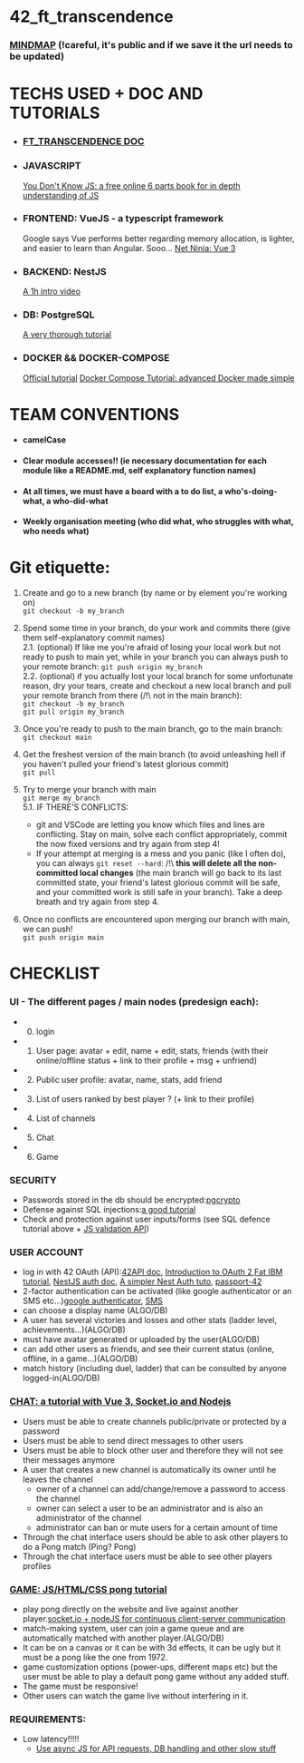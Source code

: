 # 42_ft_transcendence

### [MINDMAP](https://app.mindmup.com/map/_free/2021/09/25828b20168011ecb33a8fface99c92d) (!careful, it's public and if we save it the url needs to be updated)

# TECHS USED + DOC AND TUTORIALS

- ### [FT_TRANSCENDENCE DOC](https://github.com/qingqingqingli/ft_transcendence/wiki)

- ### JAVASCRIPT

  [You Don't Know JS: a free online 6 parts book for in depth understanding of JS](https://github.com/getify/You-Dont-Know-JS/tree/1st-ed)

- ### FRONTEND: VueJS - a typescript framework
  Google says Vue performs better regarding memory allocation, is lighter, and easier to learn than Angular. Sooo...
  [Net Ninja: Vue 3](https://www.youtube.com/watch?v=YrxBCBibVo0&list=PL4cUxeGkcC9hYYGbV60Vq3IXYNfDk8At1)
- ### BACKEND: NestJS

  [A 1h intro video](https://www.youtube.com/watch?v=F_oOtaxb0L8)

- ### DB: PostgreSQL

  [A very thorough tutorial](https://www.postgresqltutorial.com/)

- ### DOCKER && DOCKER-COMPOSE
  [Official tutorial](https://docs.docker.com/compose/gettingstarted/)
  [Docker Compose Tutorial: advanced Docker made simple](https://www.educative.io/blog/docker-compose-tutorial)

# TEAM CONVENTIONS

- #### camelCase
- #### Clear module accesses!! (ie necessary documentation for each module like a README.md, self explanatory function names)
- #### At all times, we must have a board with a to do list, a who's-doing-what, a who-did-what
- #### Weekly organisation meeting (who did what, who struggles with what, who needs what)

# Git etiquette:

1. Create and go to a new branch (by name or by element you're working on)  
   `git checkout -b my_branch`
2. Spend some time in your branch, do your work and commits there (give them self-explanatory commit names)  
   2.1. (optional) If like me you're afraid of losing your local work but not ready to push to main yet, while in your branch you can always push to your remote branch: `git push origin my_branch`  
   2.2. (optional) if you actually lost your local branch for some unfortunate reason, dry your tears, create and checkout a new local branch and pull your remote branch from there (/!\ not in the main branch):  
    `git checkout -b my_branch`  
    `git pull origin my_branch`

3. Once you're ready to push to the main branch, go to the main branch:  
   `git checkout main`

4. Get the freshest version of the main branch (to avoid unleashing hell if you haven't pulled your friend's latest glorious commit)  
   `git pull`

5. Try to merge your branch with main  
    `git merge my_branch`  
   5.1. IF THERE'S CONFLICTS:

   - git and VSCode are letting you know which files and lines are conflicting. Stay on main, solve each conflict appropriately, commit the now fixed versions and try again from step 4!
   - If your attempt at merging is a mess and you panic (like I often do), you can always `git reset --hard`: /!\ **this will delete all the non-committed local changes** (the main branch will go back to its last committed state, your friend's latest glorious commit will be safe, and your committed work is still safe in your branch). Take a deep breath and try again from step 4.

6. Once no conflicts are encountered upon merging our branch with main, we can push!  
   `git push origin main`

# CHECKLIST

### UI - The different pages / main nodes (predesign each):

- 0. login
- 1. User page: avatar + edit, name + edit, stats, friends (with their online/offline status + link to their profile + msg + unfriend)
- 2. Public user profile: avatar, name, stats, add friend
- 3. List of users ranked by best player ? (+ link to their profile)
- 4. List of channels
- 5. Chat
- 6. Game

### SECURITY

- Passwords stored in the db should be encrypted:[pgcrypto](https://x-team.com/blog/storing-secure-passwords-with-postgresql/)
- Defense against SQL injections:[a good tutorial](https://blog.crunchydata.com/blog/preventing-sql-injection-attacks-in-postgresql)
- Check and protection against user inputs/forms (see SQL defence tutorial above + [JS validation API](https://www.w3schools.com/js/js_validation_api.asp))

### USER ACCOUNT

- log in with 42 OAuth (API):[42API doc](https://api.intra.42.fr/apidoc), [Introduction to OAuth 2](https://www.digitalocean.com/community/tutorials/an-introduction-to-oauth-2),[Fat IBM tutorial](https://www.ibm.com/docs/en/acfc?topic=endpoint-tutorial-securing-api-by-using-oauth-20), [NestJS auth doc](https://docs.nestjs.com/security/authentication#authentication), [A simpler Nest Auth tuto](https://www.nerd.vision/post/nestjs-third-party-oauth2-authentication), [passport-42](https://www.npmjs.com/package/passport-42)
- 2-factor authentication can be activated (like google authenticator or an SMS etc...)[google authenticator](https://github.com/speakeasyjs/speakeasy), [SMS](https://cloud.google.com/identity-platform/docs/web/mfa)
- can choose a display name (ALGO/DB)
- A user has several victories and losses and other stats (ladder level, achievements...)(ALGO/DB)
- must have avatar generated or uploaded by the user(ALGO/DB)
- can add other users as friends, and see their current status (online, offline, in a game...)(ALGO/DB)
- match history (including duel, ladder) that can be consulted by anyone logged-in(ALGO/DB)

### [CHAT: a tutorial with Vue 3, Socket.io and Nodejs](https://masteringbackend.com/posts/build-a-real-time-chat-app-with-vue-3-socket-io-and-nodejs/)

- Users must be able to create channels public/private or protected by a password
- Users must be able to send direct messages to other users
- Users must be able to block other user and therefore they will not see their messages anymore
- A user that creates a new channel is automatically its owner until he leaves the channel
  - owner of a channel can add/change/remove a password to access the channel
  - owner can select a user to be an administrator and is also an administrator of the channel
  - administrator can ban or mute users for a certain amount of time
- Through the chat interface users should be able to ask other players to do a Pong match (Ping? Pong)
- Through the chat interface users must be able to see other players profiles

### [GAME: JS/HTML/CSS pong tutorial](https://medium.com/nerd-for-tech/building-pong-with-javascript-c0dd0ab79c9c)

- play pong directly on the website and live against another player.[socket.io + nodeJS for continuous client-server communication](https://www.youtube.com/watch?v=w6EIMfJmpZ4)
- match-making system, user can join a game queue and are automatically matched with another player.(ALGO/DB)
- It can be on a canvas or it can be with 3d effects, it can be ugly but it must be a pong like the one from 1972.
- game customization options (power-ups, different maps etc) but the user must be able to play a default pong game without any added stuff.
- The game must be responsive!
- Other users can watch the game live without interfering in it.

### REQUIREMENTS:

- Low latency!!!!!
  - [Use async JS for API requests, DB handling and other slow stuff](https://javascript.info/async-await)
